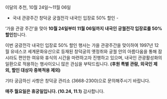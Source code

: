 이달의 추천, 10월 24일～11월 06일
- 국내 관광주간 창덕궁 궁궐전각 내국인 입장료 50% 할인 -

‘가을 관광 주간’을 맞아 **10월 24일부터 11월 06일까지 내국인 궁궐전각 입장료를 50% 할인**합니다.

이번 궁괐전각 내국인 입장료 50% 할인 행사는 가을 관광주간을 맞이하여 1997년 12월 유네스코 세계문화유산으로 등재된 창덕궁의 옛정취와 궁궐 안의 아름다움을 통해 잠시라도 편안한 여유와 휴식의 시간을 마련하고자 진행하고 있으며, 내국인 관광활성화의 일환으로 적용하는 행사이오니 많은 관심을 부탁드립니다. **(후원 특별 관람, 외국인 제외, 할인 대상자 중복적용 제외)**

기타 궁금하신 사항은 창덕궁 관리소 (3668-2300)으로 문의해주시기 바랍니다.

**매주 월요일은 휴궁일입니다. (10.24, 11.1)** 감사합니다.